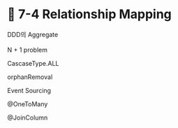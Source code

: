 # 🔸 7-4 Relationship Mapping

DDD의 Aggregate\
\
N + 1 problem

CascaseType.ALL

orphanRemoval

Event Sourcing

@OneToMany

@JoinColumn

